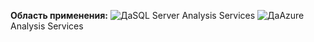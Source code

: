 **Область применения:** ![Да](media/yes.png)SQL Server Analysis Services ![Да](media/yes.png)Azure Analysis Services